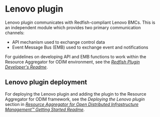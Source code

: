# Lenovo plugin

Lenovo plugin communicates with Redfish-compliant Lenovo BMCs. This is an independent module which provides two primary communication channels:  

- API mechanism used to exchange control data
- Event Message Bus (EMB) used to exchange event and notifications

For guidelines on developing API and EMB functions to work within the Resource Aggregator for ODIM environment, see the *[Redfish Plugin Developer's Readme](https://github.com/ODIM-Project/ODIM/blob/development/plugin-redfish/README.md)*.



## Lenovo plugin deployment

For deploying the Lenovo plugin and adding the plugin to the Resource Aggregator for ODIM framework, see the *Deploying the Lenovo plugin* section in *[Resource Aggregator for Open Distributed Infrastructure Management™ Getting Started Readme](https://github.com/ODIM-Project/ODIM/blob/development/README.md)*.